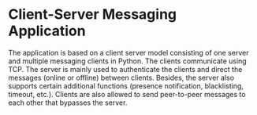 # Client-Server Messaging Application
 The application is based on a client server model consisting of one server and multiple messaging clients in Python. The clients communicate using TCP. The server is mainly used to authenticate the clients and direct the messages (online or offline) between clients. Besides, the server also supports certain additional functions (presence notification, blacklisting, timeout, etc.). Clients are also allowed to send peer-to-peer messages to each other that bypasses the server.
